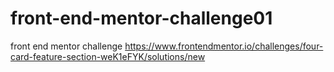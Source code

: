 # front-end-mentor-challenge01
front end mentor challenge   https://www.frontendmentor.io/challenges/four-card-feature-section-weK1eFYK/solutions/new
